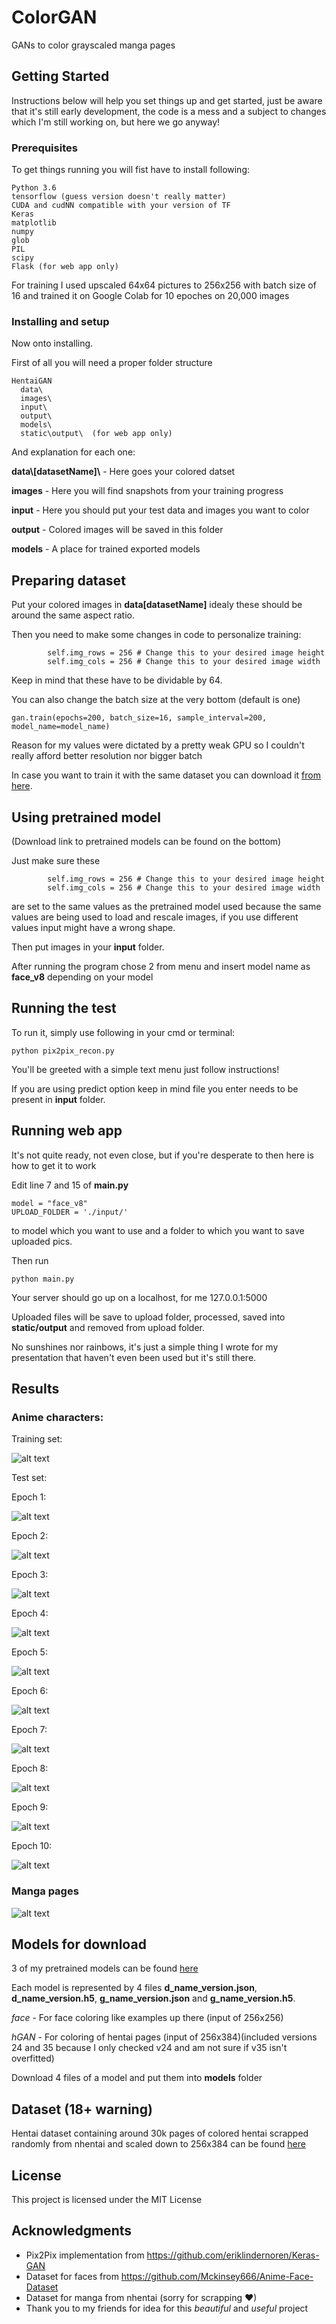 # ColorGAN

GANs to color grayscaled manga pages

## Getting Started

Instructions below will help you set things up and get started, just be aware that it's still early development, the code is a mess and a subject to changes which I'm still working on, but here we go anyway!

### Prerequisites

To get things running you will fist have to install following:

```
Python 3.6
tensorflow (guess version doesn't really matter)
CUDA and cudNN compatible with your version of TF
Keras
matplotlib
numpy
glob
PIL
scipy
Flask (for web app only)
```

For training I used upscaled 64x64 pictures to 256x256 with batch size of 16 and trained it on Google Colab for 10 epoches on 20,000 images
 
### Installing and setup

Now onto installing.

First of all you will need a proper folder structure

```
HentaiGAN
  data\
  images\
  input\
  output\
  models\
  static\output\  (for web app only)
```

And explanation for each one:

**data\\[datasetName]\\** - Here goes your colored datset

**images** - Here you will find snapshots from your training progress

**input** - Here you should put your test data and images you want to color

**output** - Colored images will be saved in this folder

**models** - A place for trained exported models

## Preparing dataset

Put your colored images in **data\[datasetName]** idealy these should be around the same aspect ratio.

Then you need to make some changes in code to personalize training:
```
        self.img_rows = 256 # Change this to your desired image height
        self.img_cols = 256 # Change this to your desired image width
```
Keep in mind that these have to be dividable by 64.

You can also change the batch size at the very bottom (default is one)
```
gan.train(epochs=200, batch_size=16, sample_interval=200, model_name=model_name)
```

Reason for my values were dictated by a pretty weak GPU so I couldn't really afford better resolution nor bigger batch

In case you want to train it with the same dataset you can download it [from here](https://github.com/Mckinsey666/Anime-Face-Dataset).

## Using pretrained model

(Download link to pretrained models can be found on the bottom)

Just make sure these
```
        self.img_rows = 256 # Change this to your desired image height
        self.img_cols = 256 # Change this to your desired image width
```
are set to the same values as the pretrained model used because the same values are being used to load and rescale images, if you use different values input might have a wrong shape.

Then put images in your **input** folder.

After running the program chose 2 from menu and insert model name as **face_v8** depending on your model

## Running the test

To run it, simply use following in your cmd or terminal:
```
python pix2pix_recon.py
```
You'll be greeted with a simple text menu just follow instructions!

If you are using predict option keep in mind file you enter needs to be present in **input** folder.

## Running web app

It's not quite ready, not even close, but if you're desperate to then here is how to get it to work

Edit line 7 and 15 of **main.py**
```
model = "face_v8"
UPLOAD_FOLDER = './input/'
```
to model which you want to use and a folder to which you want to save uploaded pics.

Then run
```
python main.py
```
Your server should go up on a localhost, for me 127.0.0.1:5000

Uploaded files will be save to upload folder, processed, saved into **static/output** and removed from upload folder.



No sunshines nor rainbows, it's just a simple thing I wrote for my presentation that haven't even been used but it's still there.

## Results

### Anime characters:

Training set:

![alt text](https://raw.githubusercontent.com/TheNishishiro/ColorGAN/master/10_400.png)

Test set:

Epoch 1:

![alt text](https://raw.githubusercontent.com/TheNishishiro/ColorGAN/master/output/1.png)

Epoch 2:

![alt text](https://raw.githubusercontent.com/TheNishishiro/ColorGAN/master/output/2.png)

Epoch 3:

![alt text](https://raw.githubusercontent.com/TheNishishiro/ColorGAN/master/output/3.png)

Epoch 4:

![alt text](https://raw.githubusercontent.com/TheNishishiro/ColorGAN/master/output/4.png)

Epoch 5:

![alt text](https://raw.githubusercontent.com/TheNishishiro/ColorGAN/master/output/5.png)

Epoch 6:

![alt text](https://raw.githubusercontent.com/TheNishishiro/ColorGAN/master/output/6.png)

Epoch 7:

![alt text](https://raw.githubusercontent.com/TheNishishiro/ColorGAN/master/output/7.png)

Epoch 8:

![alt text](https://raw.githubusercontent.com/TheNishishiro/ColorGAN/master/output/8.png)

Epoch 9:

![alt text](https://raw.githubusercontent.com/TheNishishiro/ColorGAN/master/output/9.png)

Epoch 10:

![alt text](https://raw.githubusercontent.com/TheNishishiro/ColorGAN/master/output/10.png)

### Manga pages

![alt text](https://raw.githubusercontent.com/TheNishishiro/ColorGAN/master/output/manga.png)

## Models for download

3 of my pretrained models can be found [here](https://drive.google.com/drive/folders/1e3vJHR9x4Yci6UAFbAz0rv14oh9HJwY3?usp=sharing)

Each model is represented by 4 files **d_name_version.json**, **d_name_version.h5**, **g_name_version.json** and **g_name_version.h5**.

*face* - For face coloring like examples up there (input of 256x256)

*hGAN* - For coloring of hentai pages (input of 256x384)(included versions 24 and 35 because I only checked v24 and am not sure if v35 isn't overfitted)

Download 4 files of a model and put them into **models** folder

## Dataset (18+ warning)

Hentai dataset containing around 30k pages of colored hentai scrapped randomly from nhentai and scaled down to 256x384 can be found [here](https://drive.google.com/file/d/1WkUn1CqaiPx9XD_V5X-s9VxybsdtgnwK/view?usp=sharing)

## License

This project is licensed under the MIT License

## Acknowledgments

* Pix2Pix implementation from https://github.com/eriklindernoren/Keras-GAN
* Dataset for faces from https://github.com/Mckinsey666/Anime-Face-Dataset
* Dataset for manga from nhentai (sorry for scrapping ♥)
* Thank you to my friends for idea for this *beautiful* and *useful* project
